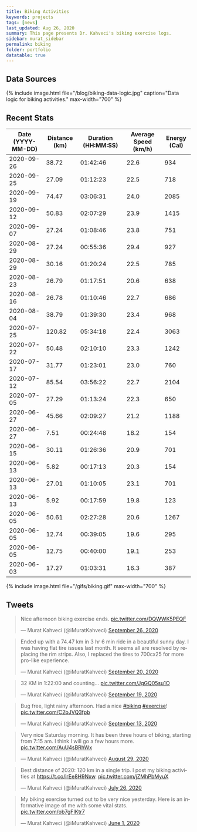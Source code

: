 ```yaml
---
title: Biking Activities
keywords: projects
tags: [news]
last_updated: Aug 26, 2020
summary: This page presents Dr. Kahveci's biking exercise logs. 
sidebar: murat_sidebar
permalink: biking
folder: portfolio
datatable: true
---
```


## Data Sources

{% include image.html file="/blog/biking-data-logic.jpg" caption="Data logic for biking activities." max-width="700" %}

## Recent Stats

<div class="datatable-begin"></div>

Date (YYYY-MM-DD) | Distance (km) | Duration (HH:MM:SS) | Average Speed (km/h) | Energy (Cal)
--- | --- | --- | --- | --- 
2020-09-26 | 38.72 | 01:42:46 | 22.6 | 934
2020-09-25 | 27.09 | 01:12:23 | 22.5 | 718
2020-09-19 | 74.47 | 03:06:31 | 24.0 | 2085
2020-09-12 | 50.83 | 02:07:29 | 23.9 | 1415
2020-09-07 | 27.24 | 01:08:46 | 23.8 | 751
2020-08-29 | 27.24 | 00:55:36 | 29.4 | 927
2020-08-29 | 30.16 | 01:20:24 | 22.5 | 785
2020-08-23 | 26.79 | 01:17:51 | 20.6 | 638
2020-08-16 | 26.78 | 01:10:46 | 22.7 | 686
2020-08-04 | 38.79 | 01:39:30 | 23.4 | 968
2020-07-25 | 120.82 | 05:34:18 | 22.4 | 3063
2020-07-22 | 50.48 | 02:10:10 | 23.3 | 1242
2020-07-17 | 31.77 | 01:23:01 | 23.0 | 760
2020-07-12 | 85.54 | 03:56:22 | 22.7 | 2104
2020-07-05 | 27.29 | 01:13:24 | 22.3 | 650
2020-06-27 | 45.66 | 02:09:27 | 21.2 | 1188
2020-06-27 | 7.51 | 00:24:48 | 18.2 | 154
2020-06-15 | 30.11 | 01:26:36 | 20.9 | 701
2020-06-13 | 5.82 | 00:17:13 | 20.3 | 154
2020-06-13 | 27.01 | 01:10:05 | 23.1 | 701
2020-06-13 | 5.92 | 00:17:59 | 19.8 | 123
2020-06-05 | 50.61 | 02:27:28 | 20.6 | 1267
2020-06-05 | 12.74 | 00:39:05 | 19.6 | 295
2020-06-05 | 12.75 | 00:40:00 | 19.1 | 253
2020-06-03 | 17.27 | 01:03:31 | 16.3 | 387

<div class="datatable-end"></div>

{% include image.html file="/gifs/biking.gif" max-width="700" %}

## Tweets

<blockquote class="twitter-tweet"><p lang="en" dir="ltr">Nice afternoon biking exercise ends. <a href="https://t.co/DQWWK5PEQF">pic.twitter.com/DQWWK5PEQF</a></p>&mdash; Murat Kahveci (@iMuratKahveci) <a href="https://twitter.com/iMuratKahveci/status/1309994578695651330?ref_src=twsrc%5Etfw">September 26, 2020</a></blockquote> <script async src="https://platform.twitter.com/widgets.js" charset="utf-8"></script>

<blockquote class="twitter-tweet"><p lang="en" dir="ltr">Ended up with a 74.47 km in 3 hr 6 min ride in a beautiful sunny day. I was having flat tire issues last month. It seems all are resolved by replacing the rim strips. Also, I replaced the tires to 700cx25 for more pro-like experience.</p>&mdash; Murat Kahveci (@iMuratKahveci) <a href="https://twitter.com/iMuratKahveci/status/1307699947320610819?ref_src=twsrc%5Etfw">September 20, 2020</a></blockquote> <script async src="https://platform.twitter.com/widgets.js" charset="utf-8"></script>

<blockquote class="twitter-tweet" data-theme="light"><p lang="en" dir="ltr">32 KM in 1:22:00 and counting... <a href="https://t.co/JgGQ05su1O">pic.twitter.com/JgGQ05su1O</a></p>&mdash; Murat Kahveci (@iMuratKahveci) <a href="https://twitter.com/iMuratKahveci/status/1307394351945994242?ref_src=twsrc%5Etfw">September 19, 2020</a></blockquote> <script async src="https://platform.twitter.com/widgets.js" charset="utf-8"></script>

<blockquote class="twitter-tweet"><p lang="en" dir="ltr">Bug free, light rainy afternoon. Had a nice <a href="https://twitter.com/hashtag/biking?src=hash&amp;ref_src=twsrc%5Etfw">#biking</a> <a href="https://twitter.com/hashtag/exercise?src=hash&amp;ref_src=twsrc%5Etfw">#exercise</a>! <a href="https://t.co/C2bJVQ3fpb">pic.twitter.com/C2bJVQ3fpb</a></p>&mdash; Murat Kahveci (@iMuratKahveci) <a href="https://twitter.com/iMuratKahveci/status/1304937837608022016?ref_src=twsrc%5Etfw">September 13, 2020</a></blockquote> <script async src="https://platform.twitter.com/widgets.js" charset="utf-8"></script>

<blockquote class="twitter-tweet"><p lang="en" dir="ltr">Very nice Saturday morning. It has been three hours of biking, starting from 7:15 am. I think I will go a few hours more. <a href="https://t.co/AuU4sBRhWx">pic.twitter.com/AuU4sBRhWx</a></p>&mdash; Murat Kahveci (@iMuratKahveci) <a href="https://twitter.com/iMuratKahveci/status/1299728586673467392?ref_src=twsrc%5Etfw">August 29, 2020</a></blockquote> <script async src="https://platform.twitter.com/widgets.js" charset="utf-8"></script>

<blockquote class="twitter-tweet"><p lang="en" dir="ltr">Best distance of 2020: 120 km in a single trip. I post my biking activities at <a href="https://t.co/lrEe8H9Nxw">https://t.co/lrEe8H9Nxw</a>. <a href="https://t.co/jZMhPbMyuX">pic.twitter.com/jZMhPbMyuX</a></p>&mdash; Murat Kahveci (@iMuratKahveci) <a href="https://twitter.com/iMuratKahveci/status/1287464088721924098?ref_src=twsrc%5Etfw">July 26, 2020</a></blockquote> <script async src="https://platform.twitter.com/widgets.js" charset="utf-8"></script>

<blockquote class="twitter-tweet"><p lang="en" dir="ltr">My biking exercise turned out to be very nice yesterday. Here is an informative image of me with some vital stats. <a href="https://t.co/ob7gFIKtr7">pic.twitter.com/ob7gFIKtr7</a></p>&mdash; Murat Kahveci (@iMuratKahveci) <a href="https://twitter.com/iMuratKahveci/status/1267517868167626752?ref_src=twsrc%5Etfw">June 1, 2020</a></blockquote> <script async src="https://platform.twitter.com/widgets.js" charset="utf-8"></script>